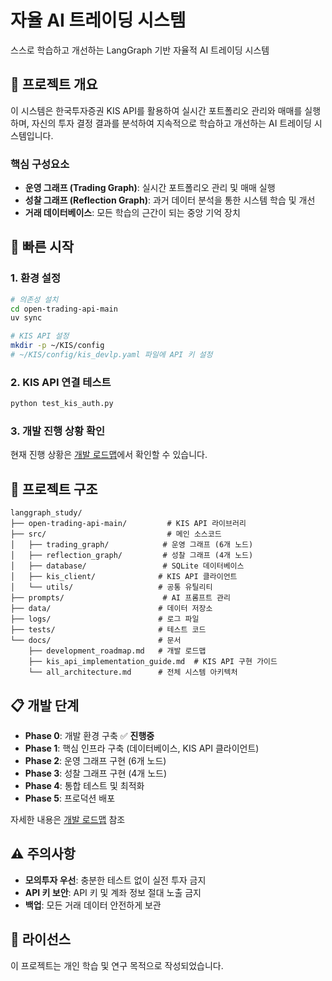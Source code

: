 # 자율 AI 트레이딩 시스템

스스로 학습하고 개선하는 LangGraph 기반 자율적 AI 트레이딩 시스템

## 🎯 프로젝트 개요

이 시스템은 한국투자증권 KIS API를 활용하여 실시간 포트폴리오 관리와 매매를 실행하며, 자신의 투자 결정 결과를 분석하여 지속적으로 학습하고 개선하는 AI 트레이딩 시스템입니다.

### 핵심 구성요소
- **운영 그래프 (Trading Graph)**: 실시간 포트폴리오 관리 및 매매 실행
- **성찰 그래프 (Reflection Graph)**: 과거 데이터 분석을 통한 시스템 학습 및 개선  
- **거래 데이터베이스**: 모든 학습의 근간이 되는 중앙 기억 장치

## 🚀 빠른 시작

### 1. 환경 설정

```bash
# 의존성 설치
cd open-trading-api-main
uv sync

# KIS API 설정
mkdir -p ~/KIS/config
# ~/KIS/config/kis_devlp.yaml 파일에 API 키 설정
```

### 2. KIS API 연결 테스트

```bash
python test_kis_auth.py
```

### 3. 개발 진행 상황 확인

현재 진행 상황은 [개발 로드맵](docs/development_roadmap.md)에서 확인할 수 있습니다.

## 📁 프로젝트 구조

```
langgraph_study/
├── open-trading-api-main/         # KIS API 라이브러리
├── src/                           # 메인 소스코드
│   ├── trading_graph/            # 운영 그래프 (6개 노드)
│   ├── reflection_graph/         # 성찰 그래프 (4개 노드)
│   ├── database/                 # SQLite 데이터베이스
│   ├── kis_client/              # KIS API 클라이언트
│   └── utils/                   # 공통 유틸리티
├── prompts/                      # AI 프롬프트 관리
├── data/                        # 데이터 저장소
├── logs/                        # 로그 파일
├── tests/                       # 테스트 코드
└── docs/                        # 문서
    ├── development_roadmap.md   # 개발 로드맵
    ├── kis_api_implementation_guide.md  # KIS API 구현 가이드
    └── all_architecture.md      # 전체 시스템 아키텍처
```

## 📋 개발 단계

- **Phase 0**: 개발 환경 구축 ✅ **진행중**
- **Phase 1**: 핵심 인프라 구축 (데이터베이스, KIS API 클라이언트)
- **Phase 2**: 운영 그래프 구현 (6개 노드)
- **Phase 3**: 성찰 그래프 구현 (4개 노드)  
- **Phase 4**: 통합 테스트 및 최적화
- **Phase 5**: 프로덕션 배포

자세한 내용은 [개발 로드맵](docs/development_roadmap.md) 참조

## ⚠️ 주의사항

- **모의투자 우선**: 충분한 테스트 없이 실전 투자 금지
- **API 키 보안**: API 키 및 계좌 정보 절대 노출 금지
- **백업**: 모든 거래 데이터 안전하게 보관

## 📄 라이선스

이 프로젝트는 개인 학습 및 연구 목적으로 작성되었습니다.